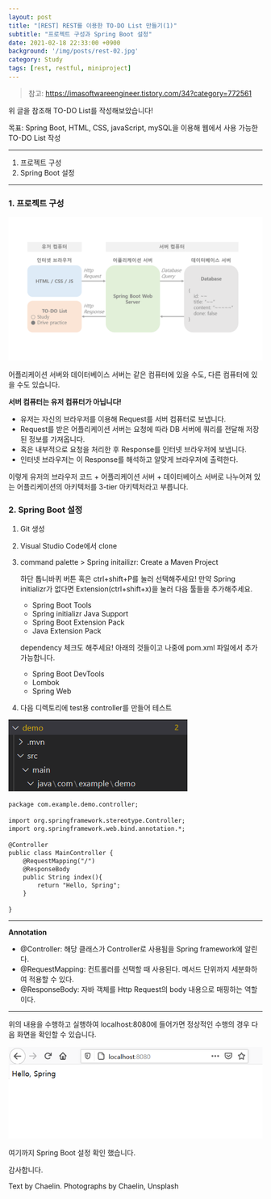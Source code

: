 ```yaml
---
layout: post
title: "[REST] REST를 이용한 TO-DO List 만들기(1)"
subtitle: "프로젝트 구성과 Spring Boot 설정"
date: 2021-02-18 22:33:00 +0900
background: '/img/posts/rest-02.jpg'
category: Study
tags: [rest, restful, miniproject]
---
```

> 참고: <a src="https://imasoftwareengineer.tistory.com/34?category=772561">https://imasoftwareengineer.tistory.com/34?category=772561</a>

위 글을 참조해 TO-DO List를 작성해보았습니다!

목표: Spring Boot, HTML, CSS, javaScript, mySQL을 이용해 웹에서 사용 가능한 TO-DO List 작성

*****

1. 프로젝트 구성
2. Spring Boot 설정

*****

### 1. 프로젝트 구성
<img class="img-fluid" src="/img/posts/inPost/rest-02-01.png">

어플리케이션 서버와 데이터베이스 서버는 같은 컴퓨터에 있을 수도, 다른 컴퓨터에 있을 수도 있습니다.

**서버 컴퓨터는 유저 컴퓨터가 아닙니다!**
- 유저는 자신의 브라우저를 이용해 Request를 서버 컴퓨터로 보냅니다.
- Request를 받은 어플리케이션 서버는 요청에 따라 DB 서버에 쿼리를 전달해 저장된 정보를 가져옵니다.
- 혹은 내부적으로 요청을 처리한 후 Response를 인터넷 브라우저에 보냅니다. 
- 인터넷 브라우저는 이 Response를 해석하고 알맞게 브라우저에 출력한다.

이렇게 유저의 브라우저 코드 + 어플리케이션 서버 + 데이터베이스 서버로 나누어져 있는 어플리케이션의 아키텍처를 3-tier 아키텍처라고 부릅니다.

### 2. Spring Boot 설정
1. Git 생성
2. Visual Studio Code에서 clone 
3. command palette > Spring initailizr: Create a Maven Project

    하단 톱니바퀴 버튼 혹은 ctrl+shift+P를 눌러 선택해주세요!   만약 Spring initializr가 없다면 Extension(ctrl+shift+x)을 눌러 다음 툴들을 추가해주세요.

    * Spring Boot Tools
    * Spring initializr Java Support
    * Spring Boot Extension Pack
    * Java Extension Pack

    dependency 체크도 해주세요! 아래의 것들이고 나중에 pom.xml 파일에서 추가 가능합니다.

    * Spring Boot DevTools
    * Lombok
    * Spring Web

4. 다음 디렉토리에 test용 controller를 만들어 테스트
<img class="img-fluid" src="/img/posts/inPost/rest-02-03.png">

```
package com.example.demo.controller;

import org.springframework.stereotype.Controller;
import org.springframework.web.bind.annotation.*;

@Controller
public class MainController {
    @RequestMapping("/")
    @ResponseBody
    public String index(){
        return "Hello, Spring";
    }

}
```
*****
**Annotation**
- @Controller: 해당 클래스가 Controller로 사용됨을 Spring framework에 알린다.
- @RequestMapping: 컨트롤러를 선택할 때 사용된다. 메서드 단위까지 세분화하여 적용할 수 있다.
- @ResponseBody: 자바 객체를 Http Request의 body 내용으로 매핑하는 역할이다.

*****

위의 내용을 수행하고 실행하여 localhost:8080에 들어가면 정상적인 수행의 경우 다음 화면을 확인할 수 있습니다.

<img class="img-fluid" src="/img/posts/inPost/rest-02-02.png">

여기까지 Spring Boot 설정 확인 했습니다.


감사합니다.
<p class = "placeholder">Text by Chaelin. Photographs by Chaelin, Unsplash</p>